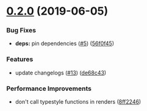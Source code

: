 # [0.2.0](https://github.com/farism/love2dtest/compare/@icepicker/ui@0.2.0...@icepicker/ui@0.2.0) (2019-06-05)


### Bug Fixes

* **deps:** pin dependencies ([#5](https://github.com/farism/love2dtest/issues/5)) ([56f0f45](https://github.com/farism/love2dtest/commit/56f0f45))


### Features

* update changelogs ([#13](https://github.com/farism/love2dtest/issues/13)) ([de68c43](https://github.com/farism/love2dtest/commit/de68c43))


### Performance Improvements

* don't call typestyle functions in renders ([8ff2246](https://github.com/farism/love2dtest/commit/8ff2246))



